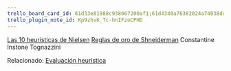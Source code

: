 ```yaml
---
trello_board_card_id: 61d33e81988c938667200af1;61d4340a76382024a74038dd
trello_plugin_note_id: Kp9zhvK_Tc-hnIFzoCPHD
---
```

[Las 10 heurísticas de Nielsen](../../diseo-de-experiencia/heursticas/las-10-heursticas-de-nielsen.md)
[Reglas de oro de Shneiderman](../../diseo-de-experiencia/heursticas/reglas-de-oro-de-shneiderman.md)
Constantine
Instone
Tognazzini

Relacionado: [Evaluación heurística](../../diseo-de-experiencia/heursticas/evaluacin-heurstica.md)